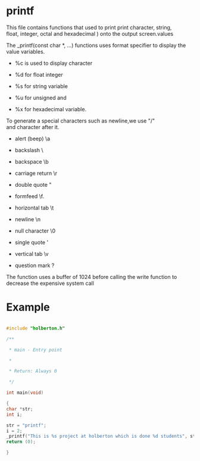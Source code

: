 # printf

This file contains functions that used to print print character, string, \
float, integer, octal and hexadecimal ) onto the output screen.values

The _printf(const char *, ...) functions uses format specifier to display the \
value variables.

* %c is used to display character

* %d for float integer

* %s for string variable

* %u for unsigned and

* %x for hexadecimal variable.

To generate a special characters such as newline,we use "/" \
and character after it.

* alert (beep)	    \a

* backslash	    \\

* backspace	    \b

* carriage return   \r

* double quote	    \"

* formfeed	    \f.

* horizontal tab    \t

* newline    \n

* null character	\0

* single quote		\'

* vertical tab		\v

* question mark		\?

The function uses a buffer of 1024 before calling the write function to \
decrease the expensive system call

# Example

``` c

#include "holberton.h"

/**

 * main - Entry point

 *

 * Return: Always 0

 */

int main(void)

{
char *str;
int i;

str = "printf";
i = 2;
_printf("This is %s project at holberton which is done %d students", str, i);
return (0);

}
